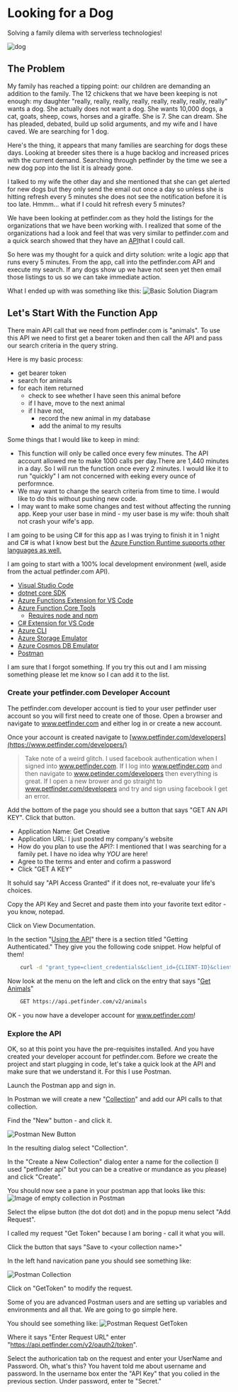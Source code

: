 
# Looking for a Dog

Solving a family dilema with serverless technologies!

![dog](./images/azuredog.png)

## The Problem

My family has reached a tipping point: our children are demanding an addition to the family. The 12 chickens that we have been keeping is not enough: my daughter "really, really, really, really, really, really, really, really" wants a dog. She actually does not want a dog. She wants 10,000 dogs, a cat, goats, sheep, cows, horses and a giraffe. She is 7. She can dream. She has pleaded, debated, build up solid arguments, and my wife and I have caved. We are searching for 1 dog.

Here's the thing, it appears that many families are searching for dogs these days. Looking at breeder sites there is a huge backlog and increased prices with the current demand. Searching through petfinder by the time we see a new dog  pop into the list it is already gone.

I talked to my wife the other day and she mentioned that she can get alerted for new dogs but they only send the email out once a day so unless she is hitting refresh every 5 minutes she does not see the notification before it is too late. Hmmm... what if I could hit refresh every 5 minutes?

We have been looking at petfinder.com as they hold the listings for the organizations that we have been working with. I realized that some of the organizations had a look and feel that was very similar to petfinder.com and a quick search showed that they have an [API](https://www.petfinder.com/developers/)that I could call.

So here was my thought for a quick and dirty solution: write a logic app that runs every 5 minutes. From the app, call into the petfinder.com API and execute my search. If any dogs show up we have not seen yet then email those listings to us so we can take immediate action.

What I ended up with was something like this:
![Basic Solution Diagram](./images/diagram.png)

## Let's Start With the Function App

There main API call that we need from petfinder.com is "animals". To use this API we need to first get a bearer token and then call the API and pass our search criteria in the query string.

Here is my basic process:

* get bearer token
* search for animals
* for each item returned
  * check to see whether I have seen this animal before
  * if I have, move to the next animal
  * if I have not,
    * record the new animal in my database
    * add the animal to my results

Some things that I would like to keep in mind:

* This function will only be called once every few minutes. The API account allowed me to make 1000 calls per day.There are 1,440 minutes in a day. So I will run the function once every 2 minutes. I would like it to run "quickly" I am not concerned with eeking every ounce of performnce.
* We may want to change the search criteria from time to time. I would like to do this without pushing new code.
* I may want to make some changes and test without affecting the running app. Keep your user base in mind - my user base is my wife: thouh shalt not crash your wife's app.

I am going to be using C# for this app as I was trying to finish it in 1 night and C# is what I know best but the [Azure Function Runtime supports other languages as well.](https://docs.microsoft.com/en-us/azure/azure-functions/supported-languages)

I am going to start with a 100% local development environment (well, aside from the actual petfinder.com API).

* [Visual Studio Code](https://code.visualstudio.com/Download)
* [dotnet core SDK](https://dotnet.microsoft.com/download)
* [Azure Functions Extension for VS Code](https://marketplace.visualstudio.com/items?itemName=ms-azuretools.vscode-azurefunctions)
* [Azure Function Core Tools](https://www.npmjs.com/package/azure-functions-core-tools)
  * [Requires node and npm](https://docs.npmjs.com/downloading-and-installing-node-js-and-npm)
* [C# Extension for VS Code](https://marketplace.visualstudio.com/items?itemName=ms-dotnettools.csharp)
* [Azure CLI](https://docs.microsoft.com/en-us/cli/azure/install-azure-cli?view=azure-cli-latest)
* [Azure Storage Emulator](https://docs.microsoft.com/en-us/azure/storage/common/storage-use-emulator)
* [Azure Cosmos DB Emulator](https://docs.microsoft.com/en-us/azure/cosmos-db/local-emulator-release-notes)
* [Postman](https://www.postman.com/downloads/)

I am sure that I forgot something. If you try this out and I am missing something please let me know so I can add it to the list.

### Create your petfinder.com Developer Account

The petfinder.com developer account is tied to your user petfinder user account so you will first need to create one of those. Open a browser and navigate to www.petfinder.com and either log in or create a new account.

Once your account is created navigate  to [www.petfinder.com/developers](https://www.petfinder.com/developers/)

> Take note of a weird glitch. I used facebook authentication when I signed into www.petfinder.com. If I log into www.petfinder.com and then navigate to www.petinder.com/developers then everything is great. If I open a new brower and go straight to www.petfinder.com/developers and try and sign using facebook I get an error.

Add the bottom of the page you should see a button that says "GET AN API KEY". Click that button.

* Application Name: Get Creative
* Application URL: I just posted my company's website
* How do you plan to use the API?: I mentioned that I was searching for a family pet. I have no idea why *YOU* are here!
* Agree to the terms and enter and cofirm a password
* Click "GET A KEY"

It sohuld say "API Access Granted" if it does not, re-evaluate your life's choices.

Copy the API Key and Secret and paste them into your favorite text editor - you know, notepad.

Click on View Documentation.

In the section "[Using the API](https://www.petfinder.com/developers/v2/docs/#using-the-api)" there is a section titled "Getting Authenticated." They give you the following code snippet. How helpful of them!

``` bash
    curl -d "grant_type=client_credentials&client_id={CLIENT-ID}&client_secret={CLIENT-SECRET}" https://api.petfinder.com/v2/oauth2/token
```

Now look at the menu on the left and click on the entry that says "[Get Animals](https://www.petfinder.com/developers/v2/docs/#get-animals)"

``` bash
    GET https://api.petfinder.com/v2/animals
```

OK - you now have a developer account for www.petfinder.com!

### Explore the API

OK, so at this point you have the pre-requisites installed. And you have created your developer account for petfinder.com. Before we create the project and start plugging in code, let's take a quick look at the API and make sure that we understand it. For this I use Postman.

Launch the Postman app and sign in.

In Postman we will create a new "[Collection](https://learning.postman.com/docs/postman/collections/intro-to-collections/)" and add our API calls to that collection.

Find the "New" button - and click it.

![Postman New Button](images/postman_new.PNG)

In the resulting dialog select "Collection".

In the "Create a New Collection" dialog enter a name for the collection (I used "petfinder api" but you can be a creative or mundance as you please) and click "Create".

You should now see a pane in your postman app that looks like this:
![Image of empty collection in Postman](images/postman_empty_collection.PNG)

Select the elipse button (the dot dot dot) and in the popup menu select "Add Request".

I called my request "Get Token" because I am boring - call it what you will.

Click the button that says "Save to \<your collection name>"

In the left hand navication pane you should see something like:

![Postman Collection](./images/postman_collection.png)

Click on "GetToken" to modify the request.

Some of you are advanced Postman users and are setting up variables and environments and all that. We are going to go simple here.

You should see something like:
![Postman Request GetToken](./images/postman_get_token.PNG)

Where it says "Enter Request URL" enter "https://api.petfinder.com/v2/oauth2/token".

Select the authorication tab on the request and enter your UserName and Password. Oh, what's this? You havent told me about username and password. In the username box enter the "API Key" that you colied in the previous section. Under password, enter te "Secret."
